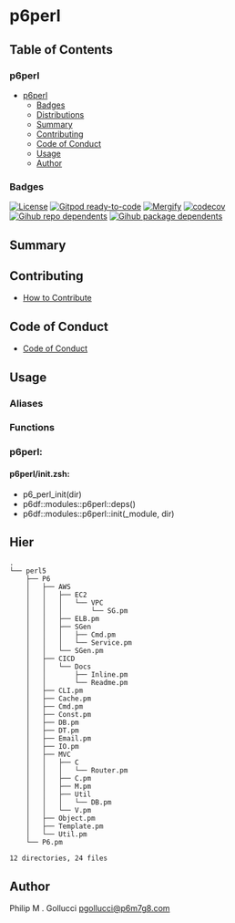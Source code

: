 # p6perl

## Table of Contents


### p6perl
- [p6perl](#p6perl)
  - [Badges](#badges)
  - [Distributions](#distributions)
  - [Summary](#summary)
  - [Contributing](#contributing)
  - [Code of Conduct](#code-of-conduct)
  - [Usage](#usage)
  - [Author](#author)

### Badges

[![License](https://img.shields.io/badge/License-Apache%202.0-yellowgreen.svg)](https://opensource.org/licenses/Apache-2.0)
[![Gitpod ready-to-code](https://img.shields.io/badge/Gitpod-ready--to--code-blue?logo=gitpod)](https://gitpod.io/#https://github.com/p6m7g8/p6perl)
[![Mergify](https://img.shields.io/endpoint.svg?url=https://gh.mergify.io/badges/p6m7g8/p6perl/&style=flat)](https://mergify.io)
[![codecov](https://codecov.io/gh/p6m7g8/p6perl/branch/master/graph/badge.svg?token=14Yj1fZbew)](https://codecov.io/gh/p6m7g8/p6perl)
[![Gihub repo dependents](https://badgen.net/github/dependents-repo/p6m7g8/p6perl)](https://github.com/p6m7g8/p6perl/network/dependents?dependent_type=REPOSITORY)
[![Gihub package dependents](https://badgen.net/github/dependents-pkg/p6m7g8/p6perl)](https://github.com/p6m7g8/p6perl/network/dependents?dependent_type=PACKAGE)

## Summary

## Contributing

- [How to Contribute](CONTRIBUTING.md)

## Code of Conduct

- [Code of Conduct](https://github.com/p6m7g8/.github/blob/master/CODE_OF_CONDUCT.md)

## Usage


### Aliases


### Functions

### p6perl:

#### p6perl/init.zsh:

- p6_perl_init(dir)
- p6df::modules::p6perl::deps()
- p6df::modules::p6perl::init(_module, dir)



## Hier
```text
.
└── perl5
    ├── P6
    │   ├── AWS
    │   │   ├── EC2
    │   │   │   └── VPC
    │   │   │       └── SG.pm
    │   │   ├── ELB.pm
    │   │   ├── SGen
    │   │   │   ├── Cmd.pm
    │   │   │   └── Service.pm
    │   │   └── SGen.pm
    │   ├── CICD
    │   │   └── Docs
    │   │       ├── Inline.pm
    │   │       └── Readme.pm
    │   ├── CLI.pm
    │   ├── Cache.pm
    │   ├── Cmd.pm
    │   ├── Const.pm
    │   ├── DB.pm
    │   ├── DT.pm
    │   ├── Email.pm
    │   ├── IO.pm
    │   ├── MVC
    │   │   ├── C
    │   │   │   └── Router.pm
    │   │   ├── C.pm
    │   │   ├── M.pm
    │   │   ├── Util
    │   │   │   └── DB.pm
    │   │   └── V.pm
    │   ├── Object.pm
    │   ├── Template.pm
    │   └── Util.pm
    └── P6.pm

12 directories, 24 files
```
## Author

Philip M . Gollucci <pgollucci@p6m7g8.com>
